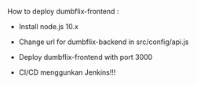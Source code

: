 How to deploy dumbflix-frontend :
- Install node.js 10.x
- Change url for dumbflix-backend in src/config/api.js
- Deploy dumbflix-frontend with port 3000

- CI/CD menggunkan Jenkins!!!
